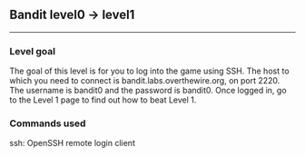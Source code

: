 ## Bandit level0 -> level1
---
### Level goal

The goal of this level is for you to log into the game using SSH. The host to which you need to connect is bandit.labs.overthewire.org, on port 2220. The username is bandit0 and the password is bandit0. Once logged in, go to the Level 1 page to find out how to beat Level 1.

### Commands used

ssh: OpenSSH remote login client

```ssh bandit0@bandit.labs.overthewire.org -p 2220

